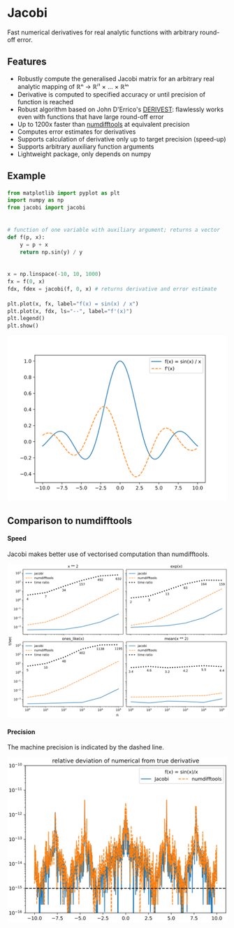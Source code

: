 # Jacobi

Fast numerical derivatives for real analytic functions with arbitrary round-off error.

## Features

- Robustly compute the generalised Jacobi matrix for an arbitrary real analytic mapping of ℝⁿ → ℝⁱ¹ × ... × ℝⁱⁿ
- Derivative is computed to specified accuracy or until precision of function is reached
- Robust algorithm based on John D'Errico's [DERIVEST](https://de.mathworks.com/matlabcentral/fileexchange/13490-adaptive-robust-numerical-differentiation): flawlessly works even with functions that have large round-off error
- Up to 1200x faster than [numdifftools](https://pypi.org/project/numdifftools/) at equivalent precision
- Computes error estimates for derivatives
- Supports calculation of derivative only up to target precision (speed-up)
- Supports arbitrary auxiliary function arguments
- Lightweight package, only depends on numpy

## Example

```py
from matplotlib import pyplot as plt
import numpy as np
from jacobi import jacobi


# function of one variable with auxiliary argument; returns a vector
def f(p, x):
    y = p + x
    return np.sin(y) / y


x = np.linspace(-10, 10, 1000)
fx = f(0, x)
fdx, fdex = jacobi(f, 0, x) # returns derivative and error estimate

plt.plot(x, fx, label="f(x) = sin(x) / x")
plt.plot(x, fdx, ls="--", label="f'(x)")
plt.legend()
plt.show()
```
![](doc/_static/example.svg)

## Comparison to numdifftools

#### Speed

Jacobi makes better use of vectorised computation than numdifftools.

![](doc/_static/speed.svg)

#### Precision

The machine precision is indicated by the dashed line.

![](doc/_static/precision.svg)

